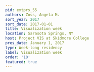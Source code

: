 ```yaml
---
pid: extprs_55
authors: Zoss, Angela M.
sort_year: 2017
sort_date: 2017-01-01
title: Visualization week
location: Sarasota Springs, NY
host: Project VIS at Skidmore College
pres_date: January 1, 2017
type: Week-long residency
label: Visualization week
order: '10'
featured: true
---
```

